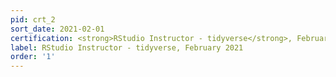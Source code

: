 ```yaml
---
pid: crt_2
sort_date: 2021-02-01
certification: <strong>RStudio Instructor - tidyverse</strong>, February 2021
label: RStudio Instructor - tidyverse, February 2021
order: '1'
---
```

